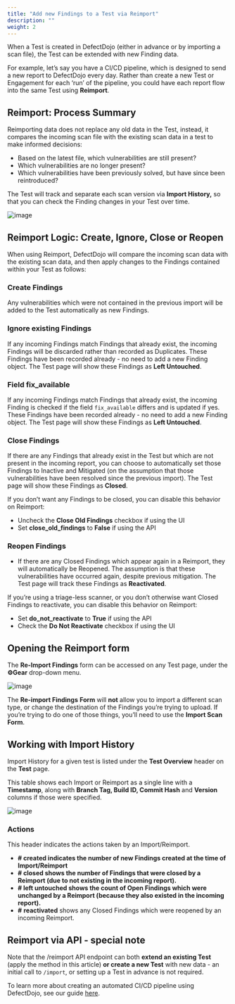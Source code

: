 ```yaml
---
title: "Add new Findings to a Test via Reimport"
description: ""
weight: 2
---
```


When a Test is created in DefectDojo (either in advance or by importing a scan file), the Test can be extended with new Finding data.

For example, let’s say you have a CI/CD pipeline, which is designed to send a new report to DefectDojo every day. Rather than create a new Test or Engagement for each ‘run’ of the pipeline, you could have each report flow into the same Test using **Reimport**.

## Reimport: Process Summary

Reimporting data does not replace any old data in the Test, instead, it compares the incoming scan file with the existing scan data in a test to make informed decisions:

* Based on the latest file, which vulnerabilities are still present?
* Which vulnerabilities are no longer present?
* Which vulnerabilities have been previously solved, but have since been reintroduced?

The Test will track and separate each scan version via **Import History,** so that you can check the Finding changes in your Test over time.

![image](images/using_reimport.png)

## Reimport Logic: Create, Ignore, Close or Reopen

When using Reimport, DefectDojo will compare the incoming scan data with the existing scan data, and then apply changes to the Findings contained within your Test as follows:

### Create Findings

Any vulnerabilities which were not contained in the previous import will be added to the Test automatically as new Findings.

### Ignore existing Findings

If any incoming Findings match Findings that already exist, the incoming Findings will be discarded rather than recorded as Duplicates. These Findings have been recorded already \- no need to add a new Finding object. The Test page will show these Findings as **Left Untouched**.

### Field fix_available

If any incoming Findings match Findings that already exist, the incoming Finding is checked if the field `fix_available` differs and is updated if yes. These Findings have been recorded already \- no need to add a new Finding object. The Test page will show these Findings as **Left Untouched**.

### Close Findings

If there are any Findings that already exist in the Test but which are not present in the incoming report, you can choose to automatically set those Findings to Inactive and Mitigated (on the assumption that those vulnerabilities have been resolved since the previous import). The Test page will show these Findings as **Closed**.

If you don’t want any Findings to be closed, you can disable this behavior on Reimport:

* Uncheck the **Close Old Findings** checkbox if using the UI
* Set **close\_old\_findings** to **False** if using the API

### Reopen Findings

* If there are any Closed Findings which appear again in a Reimport, they will automatically be Reopened. The assumption is that these vulnerabilities have occurred again, despite previous mitigation. The Test page will track these Findings as **Reactivated**.

If you’re using a triage\-less scanner, or you don’t otherwise want Closed Findings to reactivate, you can disable this behavior on Reimport:

* Set **do\_not\_reactivate** to **True** if using the API
* Check the **Do Not Reactivate** checkbox if using the UI

## Opening the Reimport form

The **Re\-Import Findings** form can be accessed on any Test page, under the **⚙️Gear** drop\-down menu.

![image](images/using_reimport_2.png) 

The **Re\-import Findings** **Form** will **not** allow you to import a different scan type, or change the destination of the Findings you’re trying to upload. If you’re trying to do one of those things, you’ll need to use the **Import Scan Form**.

## Working with Import History

Import History for a given test is listed under the **Test Overview** header on the **Test** page.

This table shows each Import or Reimport as a single line with a **Timestamp**, along with **Branch Tag, Build ID, Commit Hash** and **Version** columns if those were specified.

![image](images/using_reimport_3.png)

### Actions

This header indicates the actions taken by an Import/Reimport.

* **\# created indicates the number of new Findings created at the time of Import/Reimport**
* **\# closed shows the number of Findings that were closed by a Reimport (due to not existing in the incoming report).**
* **\# left untouched shows the count of Open Findings which were unchanged by a Reimport (because they also existed in the incoming report).**
* **\#** **reactivated** shows any Closed Findings which were reopened by an incoming Reimport.

## Reimport via API \- special note

Note that the /reimport API endpoint can both **extend an existing Test** (apply the method in this article) **or create a new Test** with new data \- an initial call to `/import`, or setting up a Test in advance is not required.

To learn more about creating an automated CI/CD pipeline using DefectDojo, see our guide [here](../api_pipeline_modelling).
